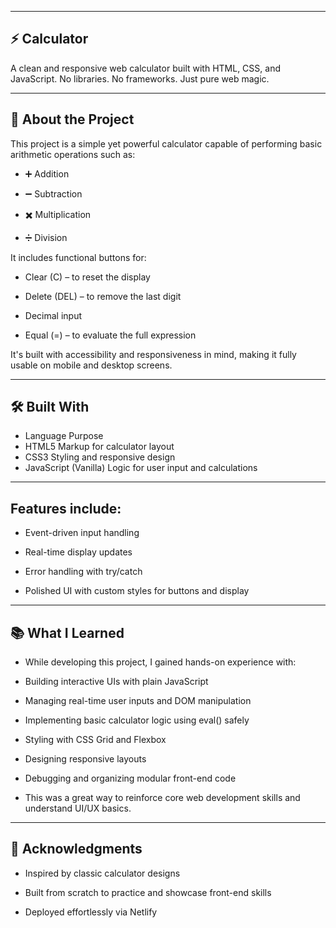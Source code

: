 
---

## ⚡  Calculator

A clean and responsive web calculator built with HTML, CSS, and JavaScript. No libraries. No frameworks. Just pure web magic.

---

## 🧾 About the Project
This project is a simple yet powerful calculator capable of performing basic arithmetic operations such as:

* ➕ Addition

* ➖ Subtraction

* ✖️ Multiplication

* ➗ Division

It includes functional buttons for:

- Clear (C) – to reset the display

- Delete (DEL) – to remove the last digit

- Decimal input

- Equal (=) – to evaluate the full expression

It's built with accessibility and responsiveness in mind, making it fully usable on mobile and desktop screens.

---

## 🛠️ Built With

- Language	Purpose
- HTML5	Markup for calculator layout
- CSS3	Styling and responsive design
- JavaScript (Vanilla)	Logic for user input and calculations

---

## Features include:

- Event-driven input handling

- Real-time display updates

- Error handling with try/catch

- Polished UI with custom styles for buttons and display

---

## 📚 What I Learned

- While developing this project, I gained hands-on experience with:

- Building interactive UIs with plain JavaScript

- Managing real-time user inputs and DOM manipulation

- Implementing basic calculator logic using eval() safely

- Styling with CSS Grid and Flexbox

- Designing responsive layouts

- Debugging and organizing modular front-end code

- This was a great way to reinforce core web development skills and understand UI/UX basics.

---

## 🙌 Acknowledgments

- Inspired by classic calculator designs

- Built from scratch to practice and showcase front-end skills

- Deployed effortlessly via Netlify

